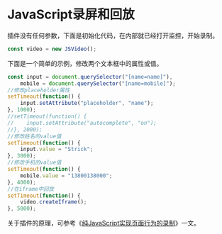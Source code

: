 # JavaScript录屏和回放

插件没有任何参数，下面是初始化代码，在内部就已经打开监控，开始录制。

```javascript
const video = new JSVideo();
```

下面是一个简单的示例，修改两个文本框中的属性或值。

```javascript
const input = document.querySelector("[name=name]"),
    mobile = document.querySelector("[name=mobile]");
//修改placeholder属性
setTimeout(function() {
    input.setAttribute("placeholder", "name");
}, 1000);
//setTimeout(function() {
//    input.setAttribute("autocomplete", "on");
//}, 2000);
//修改姓名的value值
setTimeout(function() {
    input.value = "Strick";
}, 3000);
//修改手机的value值
setTimeout(function() {
    mobile.value = "13800138000";
}, 4000);
//在iframe中回放
setTimeout(function() {
    video.createIframe();
}, 5000);
```

关于插件的原理，可参考《[纯JavaScript实现页面行为的录制](https://www.cnblogs.com/strick/p/12206766.html)》一文。